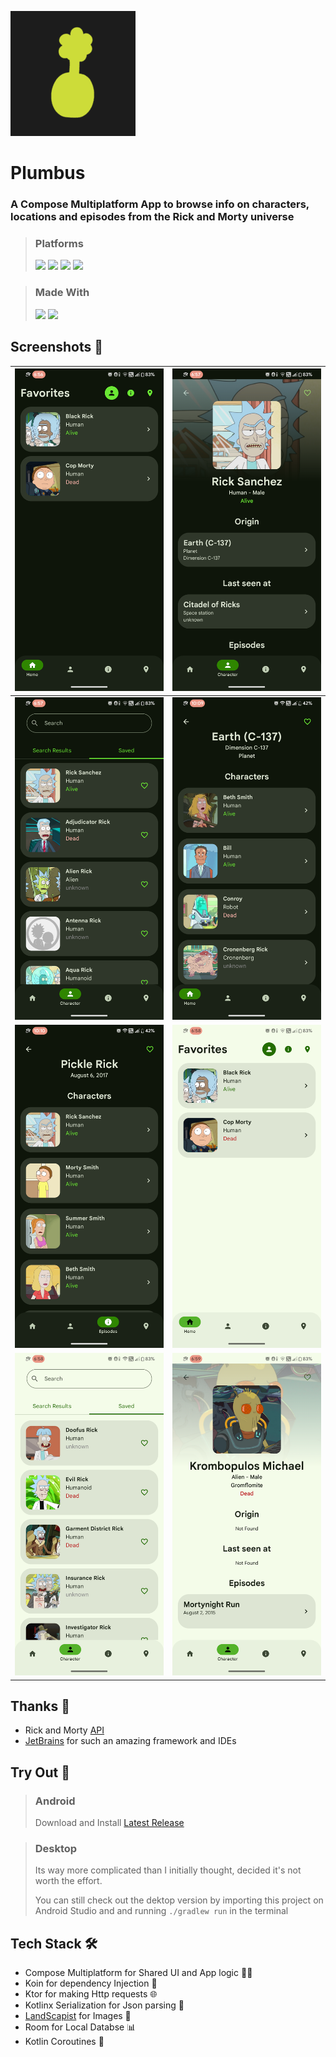 ![](fastlane/metadata/android/en-US/images/icon200x200.png)

# Plumbus

### A Compose Multiplatform App to browse info on characters, locations and episodes from the Rick and Morty universe 

> ### Platforms
> [<img src="https://ziadoua.github.io/m3-Markdown-Badges/badges/Android/android2.svg">]()
> [<img src="https://ziadoua.github.io/m3-Markdown-Badges/badges/Windows/windows2.svg">]()
> [<img src="https://ziadoua.github.io/m3-Markdown-Badges/badges/macOS/macos3.svg">]()
> [<img src="https://ziadoua.github.io/m3-Markdown-Badges/badges/Linux/linux2.svg">]()

> ### Made With
> [<img src="https://ziadoua.github.io/m3-Markdown-Badges/badges/AndroidStudio/androidstudio2.svg">]()
> [<img src="https://ziadoua.github.io/m3-Markdown-Badges/badges/Kotlin/kotlin1.svg">]()

## Screenshots 📱

| ![1](fastlane/metadata/android/en-US/images/phoneScreenshots/1.png) | ![2](fastlane/metadata/android/en-US/images/phoneScreenshots/2.png) |
|:-------------------------------------------------------------------:|:-------------------------------------------------------------------:|
| ![3](fastlane/metadata/android/en-US/images/phoneScreenshots/3.png) | ![6](fastlane/metadata/android/en-US/images/phoneScreenshots/4.png) |
| ![4](fastlane/metadata/android/en-US/images/phoneScreenshots/5.png) | ![7](fastlane/metadata/android/en-US/images/phoneScreenshots/6.png) |
| ![5](fastlane/metadata/android/en-US/images/phoneScreenshots/7.png) | ![8](fastlane/metadata/android/en-US/images/phoneScreenshots/8.png) |

## Thanks 🙏

- Rick and Morty [API](https://rickandmortyapi.com/)
- [JetBrains](https://www.jetbrains.com/compose-multiplatform/) for such an amazing framework and IDEs 

## Try Out 🔧

> ### Android 
> Download and Install [Latest Release](https://github.com/shub39/Plumbus/releases)

> ### Desktop
> Its way more complicated than I initially thought, decided it's not worth the effort.
> 
> You can still check out the dektop version by importing this project on Android Studio and and running `./gradlew run` in the terminal 

## Tech Stack 🛠️

- Compose Multiplatform for Shared UI and App logic 🧑‍💻
- Koin for dependency Injection 💉
- Ktor for making Http requests 🌐
- Kotlinx Serialization for Json parsing 📄
- [LandScapist]() for Images 🌆
- Room for Local Databse 📊
- Kotlin Coroutines 🌴